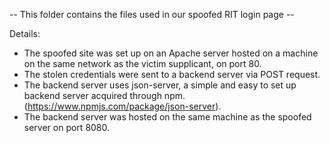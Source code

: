 -- This folder contains the files used in our spoofed RIT login page --


Details:
- The spoofed site was set up on an Apache server hosted on a machine on the same network as the victim supplicant, on port 80.
- The stolen credentials were sent to a backend server via POST request.
- The backend server uses json-server, a simple and easy to set up backend server acquired through npm. (https://www.npmjs.com/package/json-server).
- The backend server was hosted on the same machine as the spoofed server on port 8080. 
